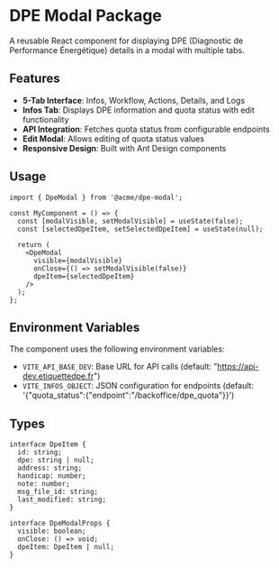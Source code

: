 # DPE Modal Package

A reusable React component for displaying DPE (Diagnostic de Performance Énergétique) details in a modal with multiple tabs.

## Features

- **5-Tab Interface**: Infos, Workflow, Actions, Details, and Logs
- **Infos Tab**: Displays DPE information and quota status with edit functionality
- **API Integration**: Fetches quota status from configurable endpoints
- **Edit Modal**: Allows editing of quota status values
- **Responsive Design**: Built with Ant Design components

## Usage

```tsx
import { DpeModal } from '@acme/dpe-modal';

const MyComponent = () => {
  const [modalVisible, setModalVisible] = useState(false);
  const [selectedDpeItem, setSelectedDpeItem] = useState(null);

  return (
    <DpeModal
      visible={modalVisible}
      onClose={() => setModalVisible(false)}
      dpeItem={selectedDpeItem}
    />
  );
};
```

## Environment Variables

The component uses the following environment variables:

- `VITE_API_BASE_DEV`: Base URL for API calls (default: "https://api-dev.etiquettedpe.fr")
- `VITE_INFOS_OBJECT`: JSON configuration for endpoints (default: '{"quota_status":{"endpoint":"/backoffice/dpe_quota"}}')

## Types

```tsx
interface DpeItem {
  id: string;
  dpe: string | null;
  address: string;
  handicap: number;
  note: number;
  msg_file_id: string;
  last_modified: string;
}

interface DpeModalProps {
  visible: boolean;
  onClose: () => void;
  dpeItem: DpeItem | null;
}
```
